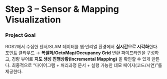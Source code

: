# Step 3 – Sensor & Mapping Visualization

### Project Goal

ROS2에서 수집한 센서/SLAM 데이터를 웹·언리얼 환경에서 **실시간으로 시각화**한다.
포인트 클라우드 → **복셀화/OctoMap/Occupancy Grid** 변환 파이프라인을 구성하고, 경량 뷰어로 **지도 생성 진행상황(Incremental Mapping)** 을 확인할 수 있게 만든다.
최종적으로 “다이어그램 + 처리과정 문서 + 실행 가능한 데모 페이지(코드/시연)”를 제공한다.

